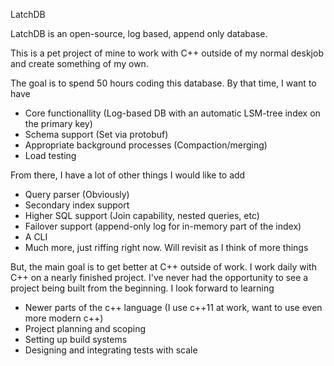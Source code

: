 LatchDB

LatchDB is an open-source, log based, append only database. 

This is a pet project of mine to work with C++ outside of my normal deskjob and create something of my own.

The goal is to spend 50 hours coding this database. By that time, I want to have

- Core functionallity (Log-based DB with an automatic LSM-tree index on the primary key) 
- Schema support (Set via protobuf)
- Appropriate background processes (Compaction/merging)
- Load testing 

From there, I have a lot of other things I would like to add
- Query parser (Obviously)
- Secondary index support
- Higher SQL support (Join capability, nested queries, etc)
- Failover support (append-only log for in-memory part of the index)
- A CLI
- Much more, just riffing right now. Will revisit as I think of more things


But, the main goal is to get better at C++ outside of work. I work daily with C++ on a nearly finished project.
I've never had the opportunity to see a project being built from the beginning. I look forward to learning

- Newer parts of the c++ language (I use c++11 at work, want to use even more modern c++)
- Project planning and scoping
- Setting up build systems
- Designing and integrating tests with scale
